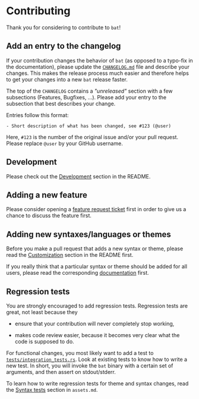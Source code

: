 # Contributing

Thank you for considering to contribute to `bat`!



## Add an entry to the changelog

If your contribution changes the behavior of `bat` (as opposed to a typo-fix
in the documentation), please update the [`CHANGELOG.md`](CHANGELOG.md) file
and describe your changes. This makes the release process much easier and
therefore helps to get your changes into a new `bat` release faster.

The top of the `CHANGELOG` contains a *"unreleased"* section with a few
subsections (Features, Bugfixes, …). Please add your entry to the subsection
that best describes your change.

Entries follow this format:
```
- Short description of what has been changed, see #123 (@user)
```
Here, `#123` is the number of the original issue and/or your pull request.
Please replace `@user` by your GitHub username.


## Development

Please check out the [Development](https://github.com/sharkdp/bat#development)
section in the README.


## Adding a new feature

Please consider opening a
[feature request ticket](https://github.com/sharkdp/bat/issues/new?assignees=&labels=feature-request&template=feature_request.md)
first in order to give us a chance to discuss the feature first.


## Adding new syntaxes/languages or themes

Before you make a pull request that adds a new syntax or theme, please read
the [Customization](https://github.com/sharkdp/bat#customization) section
in the README first.

If you really think that a particular syntax or theme should be added for all
users, please read the corresponding
[documentation](https://github.com/sharkdp/bat/blob/master/doc/assets.md)
first.


## Regression tests

You are strongly encouraged to add regression tests. Regression tests are great,
not least because they

* ensure that your contribution will never completely stop working,

* makes code review easier, because it becomes very clear what the code is
  supposed to do.

For functional changes, you most likely want to add a test to
[`tests/integration_tests.rs`](https://github.com/sharkdp/bat/blob/master/tests/integration_tests.rs).
Look at existing tests to know how to write a new test. In short, you will
invoke the `bat` binary with a certain set of arguments, and then assert on
stdout/stderr.

To learn how to write regression tests for theme and syntax changes, read the
[Syntax
tests](https://github.com/sharkdp/bat/blob/master/doc/assets.md#syntax-tests)
section in `assets.md`.
